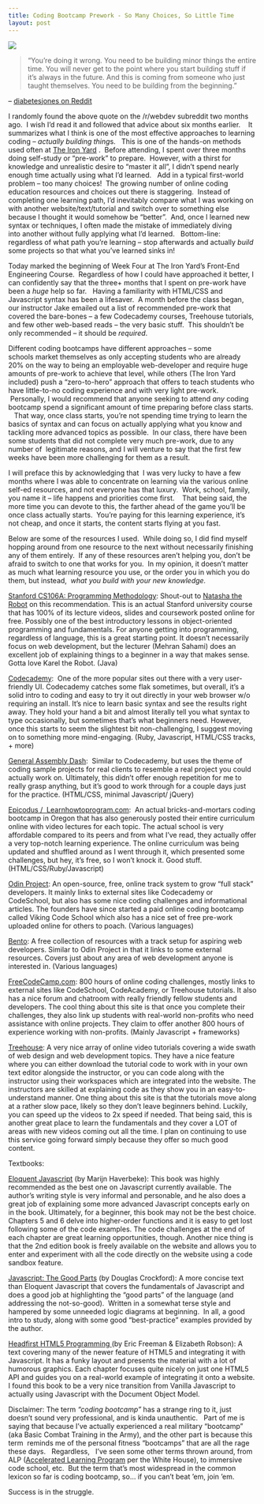 ```yaml
---
title: Coding Bootcamp Prework - So Many Choices, So Little Time
layout: post
---
```


<img class="centered-image" src="/blog/images/shirts.jpeg">

> &#8220;You&#8217;re doing it wrong. You need to be building minor things the entire time. You will never get to the point where you start building stuff if it&#8217;s always in the future. And this is coming from someone who just taught themselves. You need to be building from the beginning.&#8221;

&#8211; <a href="http://www.reddit.com/r/webdev/comments/315t3v/learn_html5_from_w3c_is_this_course_good_for/" target="_blank">diabetesjones on Reddit</a>

I randomly found the above quote on the /r/webdev subreddit two months ago.  I wish I&#8217;d read it and followed that advice about six months earlier.    It summarizes what I think is one of the most effective approaches to learning coding &#8211; *actually building thing*s.   This is one of the hands-on methods used often at <a href="http://theironyard.com/" target="_blank">The Iron Yard</a> .  Before attending, I spent over three months doing self-study or &#8220;pre-work&#8221; to prepare.  However, with a thirst for knowledge and unrealistic desire to &#8220;master it all&#8221;, I didn&#8217;t spend nearly enough time actually using what I&#8217;d learned.   Add in a typical first-world problem &#8211; too many choices!  The growing number of online coding education resources and choices out there is staggering.  Instead of completing one learning path, I&#8217;d inevitably compare what I was working on with another website/text/tutorial and switch over to something else because I thought it would somehow be &#8220;better&#8221;.  And, once I learned new syntax or techniques, I often made the mistake of immediately diving into another without fully applying what I&#8217;d learned.   Bottom-line: regardless of what path you&#8217;re learning &#8211; stop afterwards and actually *build* some projects so that what you&#8217;ve learned sinks in!

Today marked the beginning of Week Four at The Iron Yard&#8217;s Front-End Engineering Course.  Regardless of how I could have approached it better, I can confidently say that the three+ months that I spent on pre-work have been a *huge* help so far.   Having a familiarity with HTML/CSS and Javascript syntax has been a lifesaver.  A month before the class began, our instructor Jake emailed out a list of recommended pre-work that covered the bare-bones &#8211; a few Codecademy courses, Treehouse tutorials, and few other web-based reads &#8211; the very basic stuff.  This shouldn&#8217;t be only recommended &#8211; it should be *required*.

Different coding bootcamps have different approaches &#8211; some schools market themselves as only accepting students who are already 20% on the way to being an employable web-developer and require huge amounts of pre-work to achieve that level, while others (The Iron Yard included) push a &#8220;zero-to-hero&#8221; approach that offers to teach students who have little-to-no coding experience and with very light pre-work.  Personally, I would recommend that anyone seeking to attend *any* coding bootcamp spend a significant amount of time preparing before class starts.    That way, once class starts, you&#8217;re not spending time trying to learn the basics of syntax and can focus on actually applying what you know and tackling more advanced topics as possible.  In our class, there have been some students that did not complete very much pre-work, due to any number of  legitimate reasons, and I will venture to say that the first few weeks have been more challenging for them as a result.

I will preface this by acknowledging that  I was very lucky to have a few months where I was able to concentrate on learning via the various online self-ed resources, and not everyone has that luxury.  Work, school, family, you name it &#8211; life happens and priorities come first.    That being said, the more time you can devote to this, the farther ahead of the game you&#8217;ll be once class actually starts.  You&#8217;re paying for this learning experience, it&#8217;s not cheap, and once it starts, the content starts flying at you fast.

Below are some of the resources I used.  While doing so, I did find myself hopping around from one resource to the next without necessarily finishing any of them entirely.  If any of these resources aren&#8217;t helping you, don&#8217;t be afraid to switch to one that works for you.  In my opinion, it doesn&#8217;t matter as much what learning resource you use, or the order you in which you do them, but instead,  *what you build with your new knowledge.*

<a href="http://web.stanford.edu/class/cs106a/" target="_blank">Stanford CS106A: Programming Methodology</a>: Shout-out to <a href="http://natashatherobot.com/" target="_blank">Natasha the Robot</a> on this recommendation. This is an actual Stanford university course that has 100% of its lecture videos, slides and coursework posted online for free. Possibly one of the best introductory lessons in object-oriented programming and fundamentals. For anyone getting into programming, regardless of language, this is a great starting point. It doesn&#8217;t necessarily focus on web development, but the lecturer (Mehran Sahami) does an excellent job of explaining things to a beginner in a way that makes sense. Gotta love Karel the Robot. (Java)

<a href="http://www.codecademy.com" target="_blank">Codecademy</a>:  One of the more popular sites out there with a very user-friendly UI. Codecademy catches some flak sometimes, but overall, it&#8217;s a solid intro to coding and easy to try it out directly in your web browser w/o requiring an install. It&#8217;s nice to learn basic syntax and see the results right away. They hold your hand a bit and almost literally tell you what syntax to type occasionally, but sometimes that&#8217;s what beginners need. However, once this starts to seem the slightest bit non-challenging, I suggest moving on to something more mind-engaging. (Ruby, Javascript, HTML/CSS tracks, + more)

<a href="https://dash.generalassemb.ly/" target="_blank">General Assembly Dash</a>:  Similar to Codecademy, but uses the theme of coding sample projects for real clients to resemble a real project you could actually work on. Ultimately, this didn&#8217;t offer enough repetition for me to really grasp anything, but it&#8217;s good to work through for a couple days just for the practice. (HTML/CSS, minimal Javascript/ jQuery)

<a href="https://www.learnhowtoprogram.com/" target="_blank">Epicodus /  Learnhowtoprogram.com</a>:  An actual bricks-and-mortars coding bootcamp in Oregon that has also generously posted their entire curriculum online with video lectures for each topic. The actual school is very affordable compared to its peers and from what I&#8217;ve read, they actually offer a very top-notch learning experience. The online curriculum was being updated and shuffled around as I went through it, which presented some challenges, but hey, it&#8217;s free, so I won&#8217;t knock it. Good stuff. (HTML/CSS/Ruby/Javascript)

<a href="http://www.theodinproject.com/" target="_blank">Odin Project</a>: An open-source, free, online track system to grow &#8220;full stack&#8221; developers. It mainly links to external sites like Codecademy or CodeSchool, but also has some nice coding challenges and informational articles. The founders have since started a paid online coding bootcamp called Viking Code School which also has a nice set of free pre-work uploaded online for others to poach. (Various languages)

<a href="https://www.bento.io/" target="_blank">Bento</a>: A free collection of resources with a track setup for aspiring web developers. Similar to Odin Project in that it links to some external resources. Covers just about any area of web development anyone is interested in. (Various languages)

<a href="http://www.freecodecamp.com/" target="_blank">FreeCodeCamp.com</a>: 800 hours of online coding challenges, mostly links to external sites like CodeSchool, CodeAcademy, or Treehouse tutorials. It also has a nice forum and chatroom with really friendly fellow students and developers. The cool thing about this site is that once you complete their challenges, they also link up students with real-world non-profits who need assistance with online projects. They claim to offer another 800 hours of experience working with non-profits. (Mainly Javascript + frameworks)

<a href="https://teamtreehouse.com/" target="_blank">Treehouse</a>: A very nice array of online video tutorials covering a wide swath of web design and web development topics. They have a nice feature where you can either download the tutorial code to work with in your own text editor alongside the instructor, or you can code along with the instructor using their workspaces which are integrated into the website. The instructors are skilled at explaining code as they show you in an easy-to-understand manner. One thing about this site is that the tutorials move along at a rather slow pace, likely so they don&#8217;t leave beginners behind. Luckily, you can speed up the videos to 2x speed if needed. That being said, this is another great place to learn the fundamentals and they cover a LOT of areas with new videos coming out all the time. I plan on continuing to use this service going forward simply because they offer so much good content.

Textbooks:

<a href="http://eloquentjavascript.net/" target="_blank">Eloquent Javascript</a> (by Marijn Haverbeke): This book was highly recommended as the best one on Javascript currently available. The author&#8217;s writing style is very informal and personable, and he also does a great job of explaining some more advanced Javascript concepts early on in the book. Ultimately, for a beginner, this book may not be the best choice. Chapters 5 and 6 delve into higher-order functions and it is easy to get lost following some of the code examples. The code challenges at the end of each chapter are great learning opportunities, though. Another nice thing is that the 2nd edition book is freely available on the website and allows you to enter and experiment with all the code directly on the website using a code sandbox feature.

<a href="http://javascript.crockford.com/" target="_blank">Javascript: The Good Parts</a> (by Douglas Crockford): A more concise text than Eloquent Javascript that covers the fundamentals of Javascript and does a good job at highlighting the &#8220;good parts&#8221; of the language (and addressing the not-so-good).  Written in a somewhat terse style and hampered by some unneeded logic diagrams at beginning.  In all, a good intro to study, along with some good &#8220;best-practice&#8221; examples provided by the author.

<a href="http://www.headfirstlabs.com/books/hfhtml5prog/" target="_blank">Headfirst HTML5 Programming </a>(by Eric Freeman & Elizabeth Robson): A text covering many of the newer feature of HTML5 and integrating it with Javascript. It has a funky layout and presents the material with a lot of humorous graphics. Each chapter focuses quite nicely on just one HTML5 API and guides you on a real-world example of integrating it onto a website. I found this book to be a very nice transition from Vanilla Javascript to actually using Javascript with the Document Object Model.

Disclaimer: The term *&#8220;coding bootcamp&#8221;* has a strange ring to it, just doesn&#8217;t sound very professional, and is kinda unauthentic.   Part of me is saying that because I&#8217;ve actually experienced a real military &#8220;bootcamp&#8221; (aka Basic Combat Training in the Army), and the other part is because this term  reminds me of the personal fitness &#8220;bootcamps&#8221; that are all the rage these days.   Regardless,   I&#8217;ve seen some other terms thrown around, from ALP (<a href="https://m.whitehouse.gov/sites/default/files/docs/skills_report.pdf" target="_blank">Accelerated Learning Program</a> per the White House), to immersive code school, etc.  But the term that&#8217;s most widespread in the common lexicon so far is coding bootcamp, so&#8230; if you can&#8217;t beat &#8217;em, join &#8217;em.

Success is in the struggle.

&nbsp;

&nbsp;
